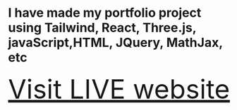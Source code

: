 # I have made my portfolio project using Tailwind, React, Three.js, javaScript,HTML, JQuery, MathJax, etc

<span style="font-size: 60px;">[Visit LIVE website](https://ankitraj061.vercel.app/)</span>
